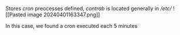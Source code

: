
Stores *cron* preocesses defined, *contrab* is located generally in */etc/*
![[Pasted image 20240401163347.png]]

In this case, we found a cron executed each 5 minutes


